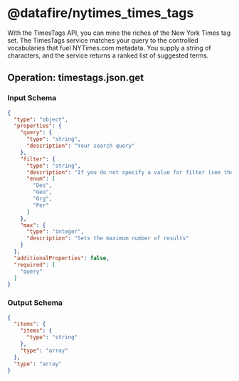 # @datafire/nytimes_times_tags
With the TimesTags API, you can mine the riches of the New York Times tag set. The TimesTags service matches your query to the controlled vocabularies that fuel NYTimes.com metadata. You supply a string of characters, and the service returns a ranked list of suggested terms.

## Operation: timestags.json.get


### Input Schema
```json
{
  "type": "object",
  "properties": {
    "query": {
      "type": "string",
      "description": "Your search query"
    },
    "filter": {
      "type": "string",
      "description": "If you do not specify a value for filter (see the Optional Parameters), your query will be matched to tags in all four Times dictionaries: subject, geographic location, organization and person. To use more than one, separate with commas.\n",
      "enum": [
        "Des",
        "Geo",
        "Org",
        "Per"
      ]
    },
    "max": {
      "type": "integer",
      "description": "Sets the maximum number of results"
    }
  },
  "additionalProperties": false,
  "required": [
    "query"
  ]
}
```
### Output Schema
```json
{
  "items": {
    "items": {
      "type": "string"
    },
    "type": "array"
  },
  "type": "array"
}
```
